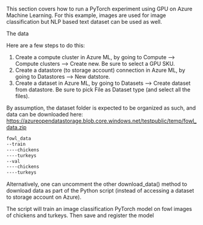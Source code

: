 This section covers how to run a PyTorch experiment using GPU on Azure Machine Learning. For this example, images are used for image classification but NLP based text dataset can be used as well.

The data

Here are a few steps to do this: 

1. Create a compute cluster in Azure ML, by going to Compute --> Compute clusters --> Create new. Be sure to select a GPU SKU.
2. Create a datastore (to storage account) connection in Azure ML, by going to Datastores --> New datstore.
3. Create a dataset in Azure ML, by going to Datasets --> Create dataset from datastore. Be sure to pick File as Dataset type (and select all the files).

By assumption, the dataset folder is expected to be organized as such, and data can be downloaded here: https://azureopendatastorage.blob.core.windows.net/testpublic/temp/fowl_data.zip

```sh
fowl_data
--train
----chickens
----turkeys
--val
----chickens
----turkeys
```

Alternatively, one can uncomment the other download_data() method to download data as part of the Python script (instead of accessing a dataset to storage account on Azure).

The script will train an image classification PyTorch model on fowl images of chickens and turkeys. Then save and register the model 
